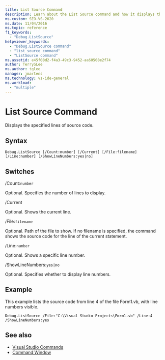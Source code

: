 ```yaml
---
title: List Source Command
description: Learn about the List Source command and how it displays the specified lines of source code.
ms.custom: SEO-VS-2020
ms.date: 11/04/2016
ms.topic: reference
f1_keywords:
  - "Debug.ListSource"
helpviewer_keywords:
  - "Debug.ListSource command"
  - "list source command"
  - "ListSource command"
ms.assetid: e45f08d2-f4a3-49c3-9452-aa60508e2f74
author: TerryGLee
ms.author: tglee
manager: jmartens
ms.technology: vs-ide-general
ms.workload:
  - "multiple"
---
```

# List Source Command
Displays the specified lines of source code.

## Syntax

```
Debug.ListSource [/Count:number] [/Current] [/File:filename]
[/Line:number] [/ShowLineNumbers:yes|no]
```

## Switches
/Count:`number`

Optional. Specifies the number of lines to display.

/Current

Optional. Shows the current line.

/File:`filename`

Optional. Path of the file to show. If no filename is specified, the command shows the source code for the line of the current statement.

/Line:`number`

Optional. Shows a specific line number.

/ShowLineNumbers:`yes|no`

Optional. Specifies whether to display line numbers.

## Example
This example lists the source code from line 4 of the file Form1.vb, with line numbers visible.

```
Debug.ListSource /File:"C:\Visual Studio Projects\Form1.vb" /Line:4 /ShowLineNumbers:yes
```

## See also

- [Visual Studio Commands](../../ide/reference/visual-studio-commands.md)
- [Command Window](../../ide/reference/command-window.md)